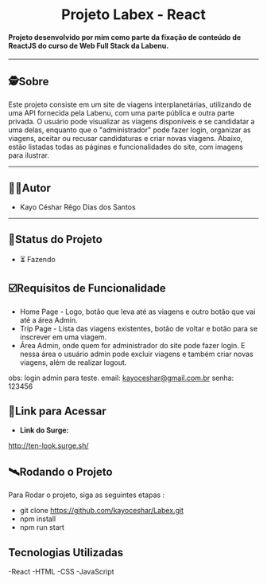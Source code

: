 

<h1 align="center">
     Projeto Labex - React
</h1>

<h4 align="left">
    Projeto desenvolvido por mim como parte da fixação de conteúdo de ReactJS do curso de Web Full Stack da Labenu.
</h4>

---

##  🕵Sobre

Este projeto consiste em um site de viagens interplanetárias, utilizando de uma API fornecida pela Labenu, com uma parte pública e outra parte privada. O usuário pode visualizar as viagens disponíveis e se candidatar a uma delas, enquanto que o "administrador" pode fazer login, organizar as viagens, aceitar ou recusar candidaturas e criar novas viagens. Abaixo, estão listadas todas as páginas e funcionalidades do site, com imagens para ilustrar.

---

##  👩🏾Autor

- Kayo Céshar Rêgo Dias dos Santos


---
##  🧭Status do Projeto

 - ⏳ Fazendo


## ☑️Requisitos de Funcionalidade

- Home Page - Logo, botão que leva até as viagens e outro botão que vai até a área Admin.
- Trip Page - Lista das viagens existentes, botão de voltar e botão para se inscrever em uma viagem.
- Área Admin, onde quem for administrador do site pode fazer login. E nessa área o usuário admin pode excluir viagens e também criar novas viagens, além de realizar logout.

obs: login admin para teste.  email: kayoceshar@gmail.com.br  senha: 123456


## 🔗Link para Acessar

- **Link do Surge:** 

http://ten-look.surge.sh/



## 🛰Rodando o Projeto


Para Rodar o projeto, siga as seguintes etapas :

- git clone https://github.com/kayoceshar/Labex.git
- npm install
- npm run start




## Tecnologias Utilizadas
-React
-HTML
-CSS
-JavaScript
